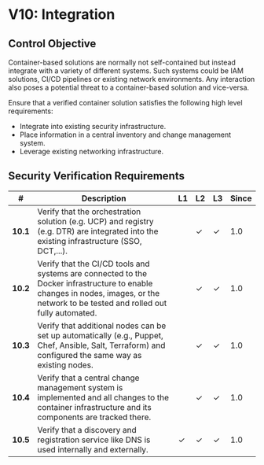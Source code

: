 # V10: Integration

## Control Objective

Container-based solutions are normally not self-contained but instead integrate with a variety of different systems. Such systems could be IAM solutions, CI/CD pipelines or existing network environments. Any interaction also poses a potential threat to a container-based solution and vice-versa.

Ensure that a verified container solution satisfies the following high level requirements:

* Integrate into existing security infrastructure.
* Place information in a central inventory and change management system.
* Leverage existing networking infrastructure.

## Security Verification Requirements

| # | Description | L1 | L2 | L3 | Since |
| --- | --- | --- | --- | -- | -- |
| **10.1** | Verify that the orchestration solution (e.g. UCP) and registry (e.g. DTR) are integrated into the existing infrastructure (SSO, DCT,...). |  | ✓ | ✓ | 1.0 |
| **10.2** | Verify that the CI/CD tools and systems are connected to the Docker infrastructure to enable changes in nodes, images, or the network to be tested and rolled out fully automated. |  | ✓ | ✓ | 1.0 |
| **10.3** | Verify that additional nodes can be set up automatically (e.g., Puppet, Chef, Ansible, Salt, Terraform) and configured the same way as existing nodes. |  | ✓ | ✓ | 1.0 |
| **10.4** | Verify that a central change management system is implemented and all changes to the container infrastructure and its components are tracked there. | | ✓ | ✓ | 1.0 |
| **10.5** | Verify that a discovery and registration service like DNS is used internally and externally. | ✓ | ✓ | ✓ | 1.0 |
